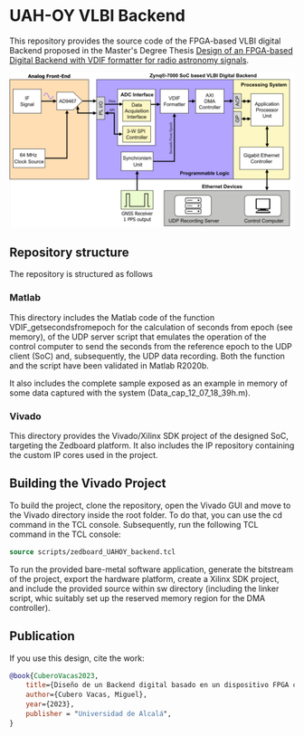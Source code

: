 # UAH-OY VLBI Backend
This repository provides the source code of the FPGA-based VLBI digital Backend proposed in the Master's Degree Thesis [Design of an FPGA-based Digital Backend with VDIF formatter for radio astronomy signals](https://ebuah.uah.es/dspace/handle/10017/58428).

![](img/general_bd.png)

## Repository structure
The repository is structured as follows

### Matlab
This directory includes the Matlab code of the function VDIF_getsecondsfromepoch for the calculation of seconds from epoch (see memory), of the UDP server script that emulates the operation of the control computer to send the seconds from the reference epoch to the UDP client (SoC) and, subsequently, the UDP data recording. 
Both the function and the script have been validated in Matlab R2020b.

It also includes the complete sample exposed as an example in memory of some data captured with the system (Data_cap_12_07_18_39h.m).

### Vivado
This directory provides the Vivado/Xilinx SDK project of the designed SoC, targeting the Zedboard platform. It also includes the IP repository containing the custom IP cores used in the project. 

## Building the Vivado Project
To build the project, clone the repository, open the Vivado GUI and move to the Vivado directory inside the root folder. 
To do that, you can use the cd command in the TCL console.
Subsequently, run the following TCL command in the TCL console: 
```tcl
source scripts/zedboard_UAHOY_backend.tcl
```

To run the provided bare-metal software application, generate the bitstream of the project, export the hardware platform, create a Xilinx SDK project, and include the provided source within sw directory (including the linker script, whic suitably set up the reserved memory region for the DMA controller).

## Publication
If you use this design, cite the work: 
```bibtex
@book{CuberoVacas2023,
	title={Diseño de un Backend digital basado en un dispositivo FPGA con formateador VDIF para señales de radioastronomía},
	author={Cubero Vacas, Miguel},
	year={2023},
	publisher = "Universidad de Alcalá",
}

```